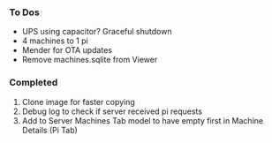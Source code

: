 ### To Dos
* UPS using capacitor? Graceful shutdown
* 4 machines to 1 pi
* Mender for OTA updates
* Remove machines.sqlite from Viewer


### Completed
1. Clone image for faster copying
2. Debug log to check if server received pi requests
3. Add to Server Machines Tab model to have empty first in Machine Details (Pi Tab)

